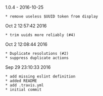 1.0.4 - 2016-10-25

    * remove useless $UUID token from display

Oct 2 12:57:42 2016

    * trim uuids more reliably (#4)

Oct 2 12:08:44 2016

    * Duplicate resolutions (#2)
    * suppress duplicate actions

Sep 29 23:10:33 2016

    * add missing eslint definition
    * added README
    * add .travis.yml
    * initial commit
